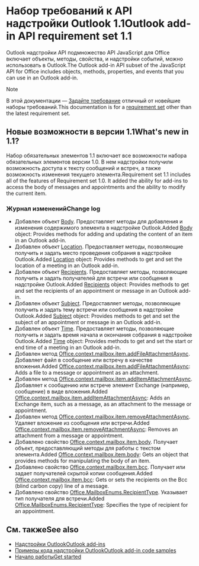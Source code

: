 # <a name="outlook-add-in-api-requirement-set-11"></a><span data-ttu-id="e0de8-101">Набор требований к API надстройки Outlook 1.1</span><span class="sxs-lookup"><span data-stu-id="e0de8-101">Outlook add-in API requirement set 1.1</span></span>

<span data-ttu-id="e0de8-102">Outlook надстройки API подмножество API JavaScript для Office включает объекты, методы, свойства, и надстройки событий, можно использовать в Outlook.</span><span class="sxs-lookup"><span data-stu-id="e0de8-102">The Outlook add-in API subset of the JavaScript API for Office includes objects, methods, properties, and events that you can use in an Outlook add-in.</span></span>

> [!NOTE]
> <span data-ttu-id="e0de8-103">В этой документации — [Задайте требование](/javascript/office/requirement-sets/outlook-api-requirement-sets) отличный от новейшие наборы требований.</span><span class="sxs-lookup"><span data-stu-id="e0de8-103">This documentation is for a [requirement set](/javascript/office/requirement-sets/outlook-api-requirement-sets) other than the latest requirement set.</span></span> 

## <a name="whats-new-in-11"></a><span data-ttu-id="e0de8-104">Новые возможности в версии 1.1</span><span class="sxs-lookup"><span data-stu-id="e0de8-104">What's new in 1.1?</span></span>

<span data-ttu-id="e0de8-p101">Набор обязательных элементов 1.1 включает все возможности набора обязательных элементов версии 1.0. В нем надстройки получили возможность доступа к тексту сообщений и встреч, а также возможность изменения текущего элемента.</span><span class="sxs-lookup"><span data-stu-id="e0de8-p101">Requirement set 1.1 includes all of the features of Requirement set 1.0. It added the ability for add-ins to access the body of messages and appointments and the ability to modify the current item.</span></span>

### <a name="change-log"></a><span data-ttu-id="e0de8-107">Журнал изменений</span><span class="sxs-lookup"><span data-stu-id="e0de8-107">Change log</span></span>

- <span data-ttu-id="e0de8-108">Добавлен объект [Body](/javascript/api/outlook_1_1/office.body). Предоставляет методы для добавления и изменения содержимого элемента в надстройке Outlook.</span><span class="sxs-lookup"><span data-stu-id="e0de8-108">Added [Body](/javascript/api/outlook_1_1/office.body) object: Provides methods for adding and updating the content of an item in an Outlook add-in.</span></span>
- <span data-ttu-id="e0de8-109">Добавлен объект [Location](/javascript/api/outlook_1_1/office.location). Предоставляет методы, позволяющие получить и задать место проведения собрания в надстройке Outlook.</span><span class="sxs-lookup"><span data-stu-id="e0de8-109">Added [Location](/javascript/api/outlook_1_1/office.location) object: Provides methods to get and set the location of a meeting in an Outlook add-in.</span></span>
- <span data-ttu-id="e0de8-110">Добавлен объект [Recipients](/javascript/api/outlook_1_1/office.recipients). Предоставляет методы, позволяющие получить и задать получателей для встречи или сообщения в надстройке Outlook.</span><span class="sxs-lookup"><span data-stu-id="e0de8-110">Added [Recipients](/javascript/api/outlook_1_1/office.recipients) object: Provides methods to get and set the recipients of an appointment or message in an Outlook add-in.</span></span>
- <span data-ttu-id="e0de8-111">Добавлен объект [Subject](/javascript/api/outlook_1_1/office.subject). Предоставляет методы, позволяющие получить и задать тему встречи или сообщения в надстройке Outlook.</span><span class="sxs-lookup"><span data-stu-id="e0de8-111">Added [Subject](/javascript/api/outlook_1_1/office.subject) object: Provides methods to get and set the subject of an appointment or message in an Outlook add-in.</span></span>
- <span data-ttu-id="e0de8-112">Добавлен объект [Time](/javascript/api/outlook_1_1/office.time). Предоставляет методы, позволяющие получить и задать время начала и окончания собрания в надстройке Outlook.</span><span class="sxs-lookup"><span data-stu-id="e0de8-112">Added [Time](/javascript/api/outlook_1_1/office.time) object: Provides methods to get and set the start or end time of a meeting in an Outlook add-in.</span></span>
- <span data-ttu-id="e0de8-113">Добавлен метод [Office.context.mailbox.item.addFileAttachmentAsync](office.context.mailbox.item.md#addfileattachmentasyncuri-attachmentname-options-callback). Добавляет файл в сообщение или встречу в качестве вложения.</span><span class="sxs-lookup"><span data-stu-id="e0de8-113">Added [Office.context.mailbox.item.addFileAttachmentAsync](office.context.mailbox.item.md#addfileattachmentasyncuri-attachmentname-options-callback): Adds a file to a message or appointment as an attachment.</span></span>
- <span data-ttu-id="e0de8-114">Добавлен метод [Office.context.mailbox.item.addItemAttachmentAsync](office.context.mailbox.item.md#additemattachmentasyncitemid-attachmentname-options-callback). Добавляет к сообщению или встрече элемент Exchange (например, сообщение) в виде вложения.</span><span class="sxs-lookup"><span data-stu-id="e0de8-114">Added [Office.context.mailbox.item.addItemAttachmentAsync](office.context.mailbox.item.md#additemattachmentasyncitemid-attachmentname-options-callback): Adds an Exchange item, such as a message, as an attachment to the message or appointment.</span></span>
- <span data-ttu-id="e0de8-115">Добавлен метод [Office.context.mailbox.item.removeAttachmentAsync](office.context.mailbox.item.md#removeattachmentasyncattachmentid-options-callback). Удаляет вложение из сообщения или встречи.</span><span class="sxs-lookup"><span data-stu-id="e0de8-115">Added [Office.context.mailbox.item.removeAttachmentAsync](office.context.mailbox.item.md#removeattachmentasyncattachmentid-options-callback): Removes an attachment from a message or appointment.</span></span>
- <span data-ttu-id="e0de8-116">Добавлено свойство [Office.context.mailbox.item.body](office.context.mailbox.item.md#body-bodyjavascriptapioutlook11officebody). Получает объект, предоставляющий методы для работы с текстом элемента.</span><span class="sxs-lookup"><span data-stu-id="e0de8-116">Added [Office.context.mailbox.item.body](office.context.mailbox.item.md#body-bodyjavascriptapioutlook11officebody): Gets an object that provides methods for manipulating the body of an item.</span></span>
- <span data-ttu-id="e0de8-117">Добавлено свойство [Office.context.mailbox.item.bcc](office.context.mailbox.item.md#bcc-recipientsjavascriptapioutlook11officerecipients). Получает или задает получателей скрытой копии сообщения.</span><span class="sxs-lookup"><span data-stu-id="e0de8-117">Added [Office.context.mailbox.item.bcc](office.context.mailbox.item.md#bcc-recipientsjavascriptapioutlook11officerecipients): Gets or sets the recipients on the Bcc (blind carbon copy) line of a message.</span></span>
- <span data-ttu-id="e0de8-118">Добавлено свойство [Office.MailboxEnums.RecipientType](/javascript/api/outlook_1_1/office.mailboxenums.recipienttype). Указывает тип получателя для встречи.</span><span class="sxs-lookup"><span data-stu-id="e0de8-118">Added [Office.MailboxEnums.RecipientType](/javascript/api/outlook_1_1/office.mailboxenums.recipienttype): Specifies the type of recipient for an appointment.</span></span>

## <a name="see-also"></a><span data-ttu-id="e0de8-119">См. также</span><span class="sxs-lookup"><span data-stu-id="e0de8-119">See also</span></span>

- [<span data-ttu-id="e0de8-120">Надстройки Outlook</span><span class="sxs-lookup"><span data-stu-id="e0de8-120">Outlook add-ins</span></span>](https://docs.microsoft.com/outlook/add-ins/)
- [<span data-ttu-id="e0de8-121">Примеры кода надстройки Outlook</span><span class="sxs-lookup"><span data-stu-id="e0de8-121">Outlook add-in code samples</span></span>](https://developer.microsoft.com/outlook/gallery/?filterBy=Outlook,Samples,Add-ins)
- [<span data-ttu-id="e0de8-122">Начало работы</span><span class="sxs-lookup"><span data-stu-id="e0de8-122">Get started</span></span>](https://docs.microsoft.com/outlook/add-ins/quick-start)